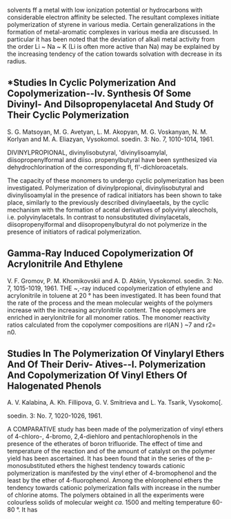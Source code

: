 solvents ff a metal with low ionization potential or hydrocarbons with considerable electron affinity be selected. The resultant complexes initiate polymerization of styrene in various media. Certain generalizations in the formation of metal-aromatic complexes in various media are discussed. In particular it has been noted that the deviation of alkali metal activity from the order Li ~ Na ~ K (Li is often more active than Na) may be explained by the increasing tendency of the cation towards solvation with decrease in its radius. 

## *Studies In Cyclic Polymerization And Copolymerization--Iv. Synthesis Of Some Divinyl- And Dilsopropenylacetal And Study Of Their Cyclic Polymerization

S. G. Matsoyan, M. G. Avetyan, L. M. Akopyan, M. G. Voskanyan, N. M. Korlyan and M. A. Eliazyan, Vysokomol. soedin. 3: No. 7, 1010-1014, 1961. 

DIVINYLPROPIONAL, divinylisobutyral, 'divinylisoamylal, diisopropenylformal and diiso. propenylbutyral have been synthesized via dehydrochlorination of the corresponding fl, fl'-dichloroacetals. 

The capacity of these monomers to undergo cyclic polymerization has been investigated. Polymerization of divinylpropional, divinylisobutyral and divinylisoamylal in the presence of radical initiators has been shown to take place, similarly to the previously described divinylaeetals, by the cyclic mechanism with the formation of acetal derivatives of polyvinyl aleochols, i.e. polyvinylacetals. In contrast to nonsubstituted divinylacetals, diisopropenylformal and diisopropenylbutyral do not polymerize in the presence of initiators of radical polymerization. 

## Gamma-Ray Induced Copolymerization Of Acrylonitrile And Ethylene

V. F. Gromov, P. M. Khomikovskii and A. D. Abkin, Vysokomol. soedin. 3: 
No. 7, 1015-1019, 1961. THE ~,-ray induced copolymerization of ethylene and acrylonitrile in toluene at 20 ° has been investigated. It has been found that the rate of the process and the mean molecular weights of the polymers increase with the increasing acrylonitrile content. The eopolymers are enriched in aerylonitrile for all monomer ratios. The monomer reactivity ratios calculated from the copolymer compositions are rl(AN ) ~7 and r2= n0. 

## Studies In The Polymerization Of Vinylaryl Ethers And Of Their Deriv- Atives--I. Polymerization And Copolymerization Of Vinyl Ethers Of Halogenated Phenols

A. V. Kalabina, A. Kh. Fillipova, G. V. Smitrieva and L. Ya. Tsarik, Vysokomo[. 

soedin. 3: No. 7, 1020-1026, 1961. 

A COMPARATIVE study has been made of the polymerization of vinyl ethers of 4-chloro-, 
4-bromo, 2,4-diehloro and pentachlorophenols in the presence of the etherates of boron trifluoride. The effect of time and temperature of the reaction and of the amount of catalyst on the polymer yield has been ascertained. It has been found that in the series of the p-monosubstituted ethers the highest tendency towards cationic polymerization is manifested by the vinyl ether of 4-bromophenol and the least by the ether of 4-fluorophenol. Among the ehlorophenol ethers the tendency towards cationic polymerization falls with increase in the number of chlorine atoms. The polymers obtained in all the experiments were colourless solids of molecular weight *ca.* 1500 and melting temperature 60-80 °. It has 